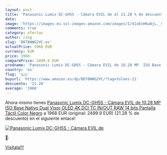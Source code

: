 ```yaml
---
layout: post
title: 'Panasonic Lumix DC-GH5S - Cámara EVIL de al 21.28 % de descuento'
date: 
image: 'https://images-eu.ssl-images-amazon.com/images/I/41oExHKw8jL._SL200_.jpg'
comments: true
category: ofertas
author: ring
slug: 'B078WWG2VC-es'
actualPrice: 1968 EUR
currency: EUR
price: 1968
comparePrice: 2499.9 EUR
prodname: 'Panasonic Lumix DC-GH5S - Cámara EVIL de 10.28 MP  ISO Base Nativo Dual  Visor OLED  4K DCI  TC IN/OUT  RAW 14 bits  Pantalla Táctil  Color Negro'
country: 'es'
flag: '🇪🇸'
buyurl: 'https://www.amazon.es/dp/B078WWG2VC/?tag=tolees-21'
descuento: '21.28'
average: '1968'
---
```


Ahora mismo tienes [Panasonic Lumix DC-GH5S - Cámara EVIL de 10.28 MP  ISO Base Nativo Dual  Visor OLED  4K DCI  TC IN/OUT  RAW 14 bits  Pantalla Táctil  Color Negro](https://www.amazon.es/dp/B078WWG2VC/?tag=tolees-21) a 1968 EUR (original: 2499.9 EUR) (21.28 %  de descuento) en el siguiente enlace!

[![Panasonic Lumix DC-GH5S - Cámara EVIL de](https://images-eu.ssl-images-amazon.com/images/I/41oExHKw8jL._SL200_.jpg)](https://www.amazon.es/dp/B078WWG2VC/?tag=tolees-21)

🔎:


[Visítala!!!](https://www.amazon.es/dp/B078WWG2VC/?tag=tolees-21)

